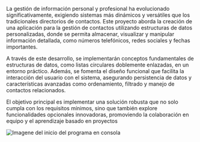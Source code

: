 La gestión de información personal y profesional ha evolucionado significativamente, exigiendo sistemas más dinámicos y versátiles que los tradicionales directorios de contactos. Este proyecto aborda la creación de una aplicación para la gestión de contactos utilizando estructuras de datos personalizadas, donde se permita almacenar, visualizar y manipular información detallada, como números telefónicos, redes sociales y fechas importantes. 

A través de este desarrollo, se implementarán conceptos fundamentales de estructuras de datos, como listas circulares doblemente enlazadas, en un entorno práctico. Además, se fomenta el diseño funcional que facilita la interacción del usuario con el sistema, asegurando persistencia de datos y características avanzadas como ordenamiento, filtrado y manejo de contactos relacionados. 

El objetivo principal es implementar una solución robusta que no solo cumpla con los requisitos mínimos, sino que también explore funcionalidades opcionales innovadoras, promoviendo la colaboración en equipo y el aprendizaje basado en proyectos

![Imagene del inicio del programa en consola ](https://github.com/user-attachments/assets/8fac9c56-d92f-4f61-9b8f-6c3e32a46f4c)
